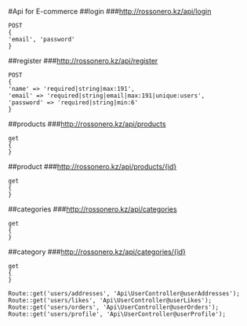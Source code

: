 #Api for E-commerce
##login
###http://rossonero.kz/api/login
```
POST 
{
'email', 'password'
}
```

##register
###http://rossonero.kz/api/register
```
POST 
{
'name' => 'required|string|max:191',
'email' => 'required|string|email|max:191|unique:users',
'password' => 'required|string|min:6'
}
```

##products
###http://rossonero.kz/api/products
```
get 
{
}
```


##product
###http://rossonero.kz/api/products/{id}
```
get 
{
}
```


##categories
###http://rossonero.kz/api/categories
```
get 
{
}
```


##category
###http://rossonero.kz/api/categories/{id}
```
get 
{
}
```
```
Route::get('users/addresses', 'Api\UserController@userAddresses');    Route::get('users/likes', 'Api\UserController@userLikes');
Route::get('users/orders', 'Api\UserController@userOrders');
Route::get('users/profile', 'Api\UserController@userProfile');
```
